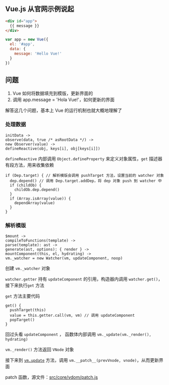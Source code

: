 ## Vue.js 从官网示例说起

```html
<div id="app">
  {{ message }}
</div>
```

```javascript
var app = new Vue({
  el: '#app',
  data: {
    message: 'Hello Vue!'
  }
})
```

## 问题

1. Vue 如何将数据填充到模版，更新界面的
2. 调用 app.message = 'Hola Vue!'，如何更新的界面

解答这几个问题，基本上 Vue 的运行机制也就大概地理解了

### 处理数据

```
initData ->
observe(data, true /* asRootData */) ->
new Observer(value) ->
defineReactive(obj, keys[i], obj[keys[i]])
```

`defineReactive` 内部调用 `Object.defineProperty` 来定义对象属性，`get` 描述器有段方法，用来收集依赖

```
if (Dep.target) { // 解析模版会调用 pushTarget 方法，设置当前的 watcher 对象
  dep.depend() // 调用 Dep.target.addDep，将 dep 对象 push 到 watcher 中
  if (childOb) {
    childOb.dep.depend()
  }
  if (Array.isArray(value)) {
    dependArray(value)
  }
}
```

### 解析模版

```
$mount ->
compileToFunctions(template) ->
parse(template): ast ->
generate(ast, options): { render } ->
mountComponent(this, el, hydrating) ->
vm._watcher = new Watcher(vm, updateComponent, noop)
```

创建 `vm._watcher` 对象

`watcher.getter` 持有 `updateComponent` 的引用，构造器内调用 `watcher.get()`，接下来执行`get` 方法

`get` 方法主要代码

```
get() {
  pushTarget(this)
  value = this.getter.call(vm, vm) // 调用 updateComponent
  popTarget()
}
```

回过头看 `updateComponent` ， 函数体内部调用 `vm._update(vm._render(), hydrating)`

`vm._render()` 方法返回 `VNode` 对象

接下来到 [`vm.update`]() 方法，调用 `vm.__patch__(prevVnode, vnode)`，从而更新界面

patch 函数，源文件：[src/core/vdom/patch.js]()
